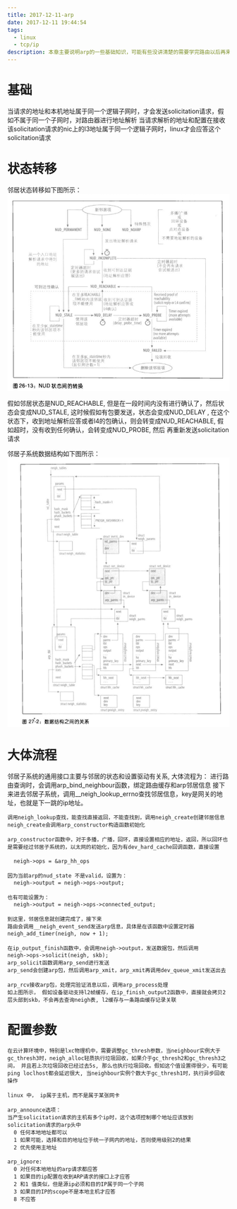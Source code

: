 ```yaml
---
title: 2017-12-11-arp
date: 2017-12-11 19:44:54
tags:
  - linux
  - tcp/ip
description: 本章主要说明arp的一些基础知识，可能有些没讲清楚的需要学完路由以后再来继续
---
```

# 基础
  当请求的地址和本机地址属于同一个逻辑子网时，才会发送solicitation请求，假如不属于同一个子网时，对路由器进行地址解析
  当请求解析的地址和配置在接收该solicitation请求的nic上的l3地址属于同一个逻辑子网时，linux才会应答这个solicitation请求

# 状态转移
  邻居状态转移如下图所示：
  ![邻居状态转移](2017-12-11-arp/arp_state_translator.png)

  假如邻居状态是NUD_REACHABLE, 但是在一段时间内没有进行确认了，然后状态会变成NUD_STALE, 这时候假如有包要发送，状态会变成NUD_DELAY
  , 在这个状态下，收到地址解析应答或者l4的包确认，则会转变成NUD_REACHABLE, 假如超时，没有收到任何确认，会转变成NUD_PROBE, 然后
  再重新发送solicitation请求

  邻居子系统数据结构如下图所示：
  ![数据结构](2017-12-11-arp/arp_data_struct.png)

# 大体流程
  邻居子系统的通用接口主要与邻居的状态和设置驱动有关系, 大体流程为：
    进行路由查询时，会调用arp_bind_neighbour函数，绑定路由缓存和arp邻居信息
    接下来进去邻居子系统，调用__neigh_lookup_errno查找邻居信息，key是网关的地址，也就是下一跳的ip地址。

    调用neigh_lookup查找，能查找直接返回，不能查找到，调用neigh_create创建邻居信息
    neigh_create会调用arp_constructor构造函数初始化

    arp_constructor函数中，对于多播，广播，回环，直接设置相应的地址，返回，所以回环也是需要经过邻居子系统的，以太网的初始化，因为有dev_hard_cache回调函数，直接设置

      neigh->ops = &arp_hh_ops

    因为当前arp的nud_state 不是valid，设置为：
      neigh->output = neigh->ops->output;

    也有可能设置为：
      neigh->output = neigh->ops->connected_output; 

    到这里，邻居信息就创建完成了，接下来
    路由会调用__neigh_event_send发送arp信息，具体是在该函数中设置定时器
    neigh_add_timer(neigh, now + 1);

    在ip_output_finish函数中，会调用neigh->output，发送数据包，然后调用
    neigh->ops->solicit(neigh, skb);
    arp_solicit函数调用arp_send进行发送
    arp_send会创建arp包，然后调用arp_xmit，arp_xmit再调用dev_queue_xmit发送出去

    arp_rcv接收arp包，处理完验证消息以后，调用arp_process处理 
    如上图所示， 假如设备驱动支持l2帧缓存，在ip_finish_output2函数中，直接就会拷贝2层头部到skb，不会再去查询neigh表, l2缓存与一条路由缓存记录关联

# 配置参数

    在云计算环境中，特别是lxc物理机中，需要调整gc_thresh参数，当neighbour实例大于gc_thresh3时，neigh_alloc轻质执行垃圾回收，如果介于gc_thresh2和gc_thresh3之间， 并且若上次垃圾回收已经过去5s, 那么也执行垃圾回收。假如这个值设置得很少，有可能ping loclhost都会延迟很大, 当neighbour实例个数大于gc_thresh1时，执行异步回收操作

    linux 中， ip属于主机，而不是属于某张网卡

    arp_announce选项：
    当产生solicitation请求的主机有多个ip时，这个选项控制哪个地址应该放到solicitation请求的arp头中
      0 任何本地地址都可以
      1 如果可能，选择和目的地址位于统一子网内的地址，否则使用级别2的结果
      2 优先使用主地址

    arp_ignore:
      0 对任何本地地址的arp请求都应答
      1 如果目的ip配置在收到ARP请求的接口上才应答
      2 和1 值类似，但是源ip必须和目的IP属于同一个子网
      3 如果目的IP的scope不是本地主机才应答
      8 不应答

    
    
    
    



